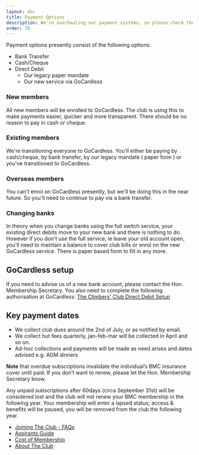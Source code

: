 ```yaml
---
layout: doc
title: Payment Options
description: We're overhauling our payment systems, so please check the new payment options page for details.
order: 70
---
```


Payment options presently consist of the following options:

- Bank Transfer
- Cash/Cheque
- Direct Debit
  - Our legacy paper mandate
  - Our new service via GoCardless

### New members

All new members will be enrolled to GoCardless. The club is using this to make payments easier, quicker and more transparent. There should be no reason to pay in cash or cheque.

### Existing members

We're transitioning everyone to GoCardless. You'll either be paying by cash/cheque, by bank transfer, by our legacy mandate ( paper form ) or you've transitioned to GoCardless.

### Overseas members

You can't enrol on GoCardless presently, but we'll be doing this in the near future. So you'll need to continue to pay via a bank transfer.

### Changing banks

In theory when you change banks using the full switch service, your existing direct debits move to your new bank and there is nothing to do.
However if you don't use the full service, ie leave your old account open, you'll need to maintain a balance to cover club bills or enrol on the new GoCardless service. There is paper based form to fill in any more.

## GoCardless setup

If you need to advise us of a new bank account, please contact the Hon. Membership Secretary. You also need to complete the following authorisation at GoCardless: [The Climbers' Club Direct Debit Setup](https://pay.gocardless.com/AL000261KE7GG3)

## Key payment dates

- We collect club dues around the 2nd of July, or as notified by email.
- We collect hut fees quarterly, jan-feb-mar will be collected in April and so on.
- Ad-hoc collections and payments will be made as need arises and dates advised e.g. AGM dinners

**Note** that overdue subscriptions invalidate the individual’s BMC insurance cover until paid. If you don’t want to renew, please let the Hon. Membership Secretary know.

Any unpaid subscriptions after 60days (circa September 31st) will be considered lost and the club will not renew your BMC membership in the following year. Your membership will enter a lapsed status; access & benefits will be paused, you will be removed from the club the following year.


- [Joining The Club - FAQs](/docs/membership/joining-the-club)
- [Aspirants Guide](/docs/membership/aspirants-guide)
- [Cost of Membership](/docs/membership/cost-of-membership)
- [About The Club](/docs/membership/about-the-club)
